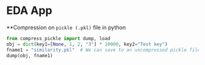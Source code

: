 # EDA App

**Compression on `pickle (.pkl)` file in python
```python
from compress_pickle import dump, load
obj = dict(key1=[None, 1, 2, "3"] * 10000, key2="Test key")
fname1 = "similarity.pkl"  # We can save to an uncompressed pickle file
dump(obj, fname1)
```
